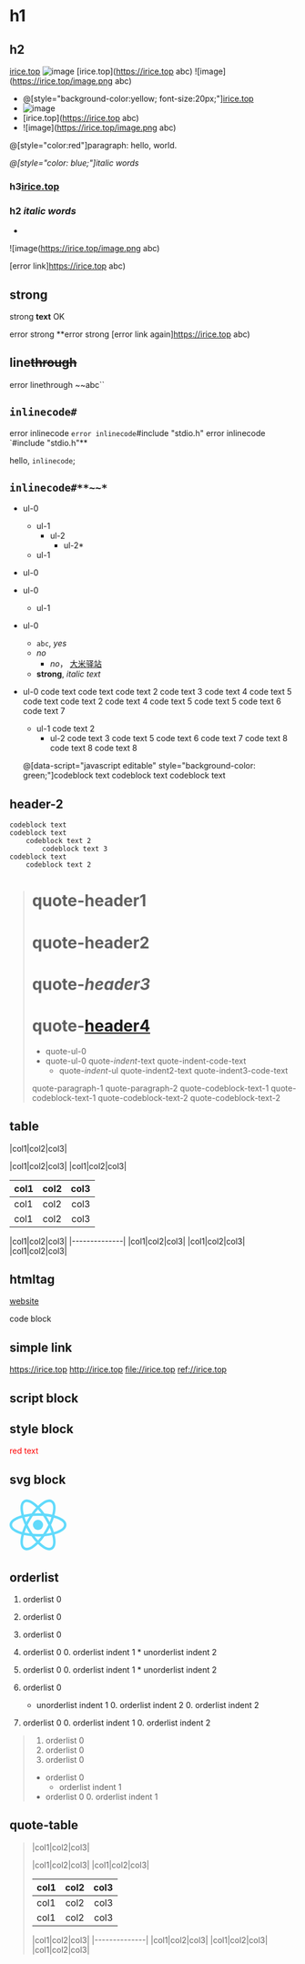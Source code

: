 # h1
## h2 

[irice.top](https://irice.top)
![image](https://irice.top/image.png)
[irice.top](https://irice.top abc)
![image](https://irice.top/image.png abc)

* @[style="background-color:yellow; font-size:20px;"][irice.top](https://irice.top)
* ![image](https://irice.top/image.png)
* [irice.top](https://irice.top abc)
* ![image](https://irice.top/image.png abc)

@[style="color:red"]paragraph: hello, world.

*@[style="color: blue;"]italic words*


### h3[irice.top](https://irice.top)

### h2 *italic words*

*

![image(https://irice.top/image.png abc)

[error link]https://irice.top abc)


## str**on**g

strong **text** OK

error strong **error strong [error link again]https://irice.top abc)

## line~~through~~

error linethrough ~~abc``


## `inlinecode#`

error inlinecode `
error inlinecode `#include "stdio.h"
error inlinecode `#include "stdio.h"**

hello, `inlinecode`;

## `inlinecode#**~~*`

* ul-0
    * ul-1
        * ul-2
            * ul-2*
    * ul-1
* ul-0
* ul-0
    * ul-1
* ul-0
    * `abc`, *yes*
    * _no_
        * _no_， [大米驿站](https://irice.top)
    * **strong**, *italic text*
* ul-0
        code text
        code text
            code text 2
                code text 3
                    code text 4
                        code text 5
        code text
            code text 2
                    code text 4
                        code text 5
                        code text 5
                            code text 6
                                code text 7
    * ul-1
            code text 2
        * ul-2
                code text 3
                        code text 5
                            code text 6
                                code text 7
                                    code text 8
                                    code text 8
                                    code text 8

    @[data-script="javascript editable" style="background-color: green;"]codeblock text
    codeblock text
    codeblock text
                
## header-2

    codeblock text
    codeblock text
        codeblock text 2
            codeblock text 3
	codeblock text
        codeblock text 2

> # quote-header1
> # quote-**header2**
> # quote-*header3*
> # quote-[header4](https://irice.top)
> * quote-ul-0
> * quote-ul-0
>     quote-*indent*-text
>         quote-indent-code-text
>     * quote-*indent*-ul
>         quote-indent2-text
>             quote-indent3-code-text
>
> quote-paragraph-1
>   quote-paragraph-2
>     quote-codeblock-text-1
>     quote-codeblock-text-1
>         quote-codeblock-text-2
>         quote-codeblock-text-2


## table
|col1|col2|col3|

|col1|col2|col3|
|col1|col2|col3|



|col1|col2|col3|
|:---|:---:|---:|
|col1|col2|col3|
|col1|col2|col3|

|col1|col2|col3|
|--------------|
|col1|col2|col3|
|col1|col2|col3|
|col1|col2|col3|



## htmltag

<a href="https://www.baidu.com">website
</a>

<div>
    code block
</div>



## simple link

<https://irice.top>
<http://irice.top>
<file://irice.top>
<ref://irice.top>



## script block
<script type="text/javascript">
var a = 'markdown';
document.write('hello, ' + a);
</script>

## style block
<span id="aaa">red text</span>
<style type="text/css">
#aaa {
    color: red;
}
</style>


## svg block
<svg xmlns="http://www.w3.org/2000/svg" viewBox="-11.5 -10.23174 23 20.46348" width="100" height="100">
  <title>React Logo</title>
  <circle cx="0" cy="0" r="2.05" fill="#61dafb"/>
  <g stroke="#61dafb" stroke-width="1" fill="none">
    <ellipse rx="11" ry="4.2"/>
    <ellipse rx="11" ry="4.2" transform="rotate(60)"/>
    <ellipse rx="11" ry="4.2" transform="rotate(120)"/>
  </g>
</svg>

## orderlist

1. orderlist 0
1. orderlist 0
1. orderlist 0

1. orderlist 0
    0. orderlist indent 1
        * unorderlist indent 2
1. orderlist 0
    0. orderlist indent 1
        * unorderlist indent 2

1. orderlist 0
    * unorderlist indent 1
        0. orderlist indent 2
        0. orderlist indent 2
1. orderlist 0
    0. orderlist indent 1
        0. orderlist indent 2


> 1. orderlist 0
> 1. orderlist 0
> 1. orderlist 0
> 
> * orderlist 0
>     * orderlist indent 1
> * orderlist 0
>     0. orderlist indent 1
> 



## quote-table

> |col1|col2|col3|
> 
> |col1|col2|col3|
> |col1|col2|col3|
> 
> 
> 
> |col1|col2|col3|
> |:---|:---:|---:|
> |col1|col2|col3|
> |col1|col2|col3|
> 
> |col1|col2|col3|
> |--------------|
> |col1|col2|col3|
> |col1|col2|col3|
> |col1|col2|col3|
